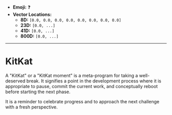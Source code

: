 - **Emoji:** ❓
- **Vector Locations:**
    - **8D:** `[0.0, 0.0, 0.0, 0.0, 0.0, 0.0, 0.0, 0.0]`
    - **23D:** `[0.0, ...]`
    - **41D:** `[0.0, ...]`
    - **800D:** `[0.0, ...]`

---

# KitKat

A "KitKat" or a "KitKat moment" is a meta-program for taking a well-deserved break. It signifies a point in the development process where it is appropriate to pause, commit the current work, and conceptually reboot before starting the next phase.

It is a reminder to celebrate progress and to approach the next challenge with a fresh perspective.